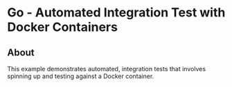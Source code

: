 # Go - Automated Integration Test with Docker Containers

## About

This example demonstrates automated, integration tests that involves spinning up and testing against a Docker container.


